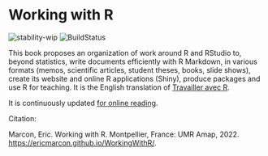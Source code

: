 # Working with R

![stability-wip](https://img.shields.io/badge/stability-work_in_progress-lightgrey.svg)
![BuildStatus](https://github.com/EricMarcon/WorkingWithR/workflows/bookdown/badge.svg)


This book proposes an organization of work around R and RStudio to, beyond statistics, write documents efficiently with R Markdown, in various formats (memos, scientific articles, student theses, books, slide shows), create its website and online R applications (Shiny), produce packages and use R for teaching.
It is the English translation of [Travailler avec R](https://ericmarcon.github.io/travailleR/).

It is continuously updated [for online reading](https://EricMarcon.github.io/WorkingWithR/).


Citation:

Marcon, Eric. Working with R. Montpellier, France: UMR Amap, 2022. https://ericmarcon.github.io/WorkingWithR/.
